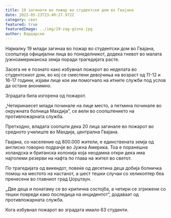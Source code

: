 ```yaml
---
title: 19 загинати во пожар во студентски дом во Гвајана
date: 2023-05-23T23:49:27.972Z
category: свет
featured: true
featuredImage: ../img/19-zag-givne.jpg
author: Вардарски
---
```

Најмалку 19 млади загинаа во пожар во студентски дом во Гвајана, соопштија официјални лица во понеделникот, додека гневот во малата јужноамериканска земја поради трагедијата расте.

Засега не е познато како избувнал пожарот во неделата во студентскиот дом, во кој се сместени девојчиња на возраст од 11-12 и 16-17 години, изјави лице кое им помогнало на итните служби под услов да остане анонимно.

Зградата била изгорена од пожарот.

„Четиринаесет млади починале на лице место, а петмина починале во окружната болница Махдија“, се вели во соопштението на противпожарната служба.

Претходно, владата соопшти дека 20 лица загинале во пожарот во средното училиште во Махдија, централна Гвајана.

Гвајана, со население од 800.000 жители, е единствената земја од англиско говорно подрачје во Јужна Америка. Тоа е поранешна холандска и британска колонија која неодамна откри дека има најголеми резерви на нафта по глава на жител во светот.

По трагедијата од викендот, повеќе од десетина деца добија болничка помош на местото на настанот, а шест тешки случаи со хеликоптер беа пренесени во главниот град Џорџтаун.

„Две деца и понатаму се во критична состојба, а четири се згрижени со тешки повреди како последица на инцидентот“, додаваат од противпожарната служба.

Кога избувнал пожарот во зградата имало 63 студенти.